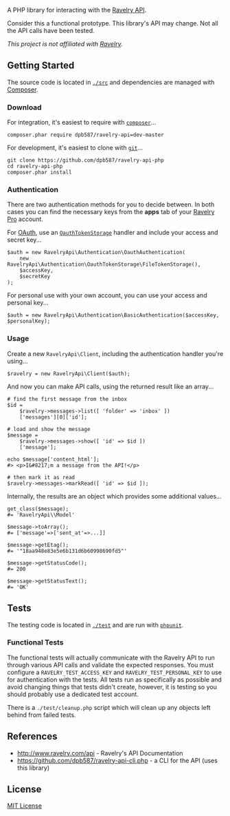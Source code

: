 A PHP library for interacting with the [Ravelry API](http://www.ravelry.com/api).

Consider this a functional prototype. This library's API may change. Not all the API calls have been tested.

*This project is not affiliated with [Ravelry](http://www.ravelry.com/).*


## Getting Started

The source code is located in [`./src`](./src) and dependencies are managed with [Composer](https://getcomposer.org).


### Download

For integration, it's easiest to require with [`composer`](https://getcomposer.org/)...

    composer.phar require dpb587/ravelry-api=dev-master

For development, it's easiest to clone with [`git`](http://git-scm.com/)...

    git clone https://github.com/dpb587/ravelry-api-php
    cd ravelry-api-php
    composer.phar install


### Authentication

There are two authentication methods for you to decide between. In both cases you can find the necessary keys from the
**apps** tab of your [Ravelry Pro](https://www.ravelry.com/pro) account.

For [OAuth](http://oauth.net/), use an [`OauthTokenStorage`](./src/RavelryApi/Authentication/OauthTokenStorage) handler
and include your access and secret key...

    $auth = new RavelryApi\Authentication\OauthAuthentication(
        new RavelryApi\Authentication\OauthTokenStorage\FileTokenStorage(),
        $accessKey,
        $secretKey
    );

For personal use with your own account, you can use your access and personal key...

    $auth = new RavelryApi\Authentication\BasicAuthentication($accessKey, $personalKey);


### Usage

Create a new `RavelryApi\Client`, including the authentication handler you're using...

    $ravelry = new RavelryApi\Client($auth);

And now you can make API calls, using the returned result like an array...

    # find the first message from the inbox
    $id =
        $ravelry->messages->list([ 'folder' => 'inbox' ])
        ['messages'][0]['id'];

    # load and show the message
    $message =
        $ravelry->messages->show([ 'id' => $id ])
        ['message'];

    echo $message['content_html'];
    #> <p>I&#8217;m a message from the API!</p>

    # then mark it as read
    $ravelry->messages->markRead([ 'id' => $id ]);

Internally, the results are an object which provides some additional values...

    get_class($message);
    #= 'RavelryApi\\Model'

    $message->toArray();
    #= ['message'=>['sent_at'=>...]]

    $message->getEtag();
    #= '"18aa948e83e5e6b131d6b60998690fd5"'

    $message->getStatusCode();
    #= 200

    $message->getStatusText();
    #= 'OK'


## Tests

The testing code is located in [`./test`](./test) and are run with [`phpunit`](http://phpunit.de/).


### Functional Tests

The functional tests will actually communicate with the Ravelry API to run through various API calls and validate the
expected responses. You must configure a `RAVELRY_TEST_ACCESS_KEY` and `RAVELRY_TEST_PERSONAL_KEY` to use for
authentication with the tests. All tests run as specifically as possible and avoid changing things that tests didn't
create, however, it is testing so you should probably use a dedicated test account.

There is a `./test/cleanup.php` script which will clean up any objects left behind from failed tests.


## References

 * http://www.ravelry.com/api - Ravelry's API Documentation
 * https://github.com/dpb587/ravelry-api-cli.php - a CLI for the API (uses this library)


## License

[MIT License](./LICENSE)
